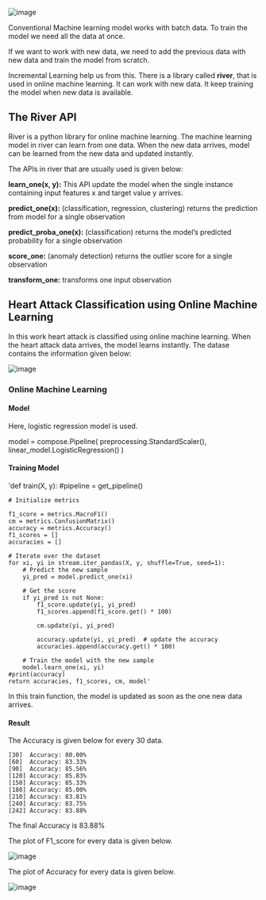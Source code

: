 ![image](https://github.com/AyemonBaraka/Online_Learning/assets/123589496/bdfe67a5-2023-407b-bc48-601326b7cb92)


Conventional Machine learning model works with batch data. To train the model we need all the data at once.

If we want to work with new data, we need to add the previous data with new data and train the model from scratch.

Incremental Learning help us from this. There is a library called **river**, that is used in online machine learning. It can work with new data. It keep training the model when new data is available.


## The River API

River is a python library for online machine learning. The machine learning model in river can learn from one data. When the new data arrives, model can be learned from the new data and updated instantly.

The APIs in river that are usually used is given below:

**learn_one(x, y):** This API update the model when the single instance containing input features x and target value y arrives.

**predict_one(x):** (classification, regression, clustering) returns the prediction from model for a single observation

**predict_proba_one(x):** (classification) returns the model’s predicted probability for a single observation

**score_one:** (anomaly detection) returns the outlier score for a single observation

**transform_one:** transforms one input observation


## Heart Attack Classification using Online Machine Learning

In this work heart attack is classified using online machine learning. When the heart attack data arrives, the model learns instantly. The datase contains the information given below:

![image](https://github.com/AyemonBaraka/Online_Learning/assets/123589496/57d7aadd-3087-4f01-969e-87c0bd7ef058)

### Online Machine Learning

#### Model
Here, logistic regression model is used.

model = compose.Pipeline(
    preprocessing.StandardScaler(),
    linear_model.LogisticRegression()
    )
    
#### Training Model

'def train(X, y):
    #pipeline = get_pipeline()

    # Initialize metrics

    f1_score = metrics.MacroF1()
    cm = metrics.ConfusionMatrix()
    accuracy = metrics.Accuracy()
    f1_scores = []
    accuracies = []

    # Iterate over the dataset
    for xi, yi in stream.iter_pandas(X, y, shuffle=True, seed=1):
        # Predict the new sample
        yi_pred = model.predict_one(xi)

        # Get the score
        if yi_pred is not None:
            f1_score.update(yi, yi_pred)
            f1_scores.append(f1_score.get() * 100)

            cm.update(yi, yi_pred)

            accuracy.update(yi, yi_pred)  # update the accuracy
            accuracies.append(accuracy.get() * 100)

        # Train the model with the new sample
        model.learn_one(xi, yi)
    #print(accuracy)
    return accuracies, f1_scores, cm, model'


In this train function, the model is updated as soon as the one new data arrives.

#### Result
The Accuracy is given below for every 30 data.

    [30]  Accuracy: 80.00%
    [60]  Accuracy: 83.33%
    [90]  Accuracy: 85.56%
    [120] Accuracy: 85.83%
    [150] Accuracy: 85.33%
    [180] Accuracy: 85.00%
    [210] Accuracy: 83.81%
    [240] Accuracy: 83.75%
    [242] Accuracy: 83.88%

The final Accuracy is 83.88%


The plot of F1_score for every data is given below.

![image](https://github.com/AyemonBaraka/Online_Learning/assets/123589496/4a30a760-8be7-4a8b-bfde-18f5381ee010)

The plot of Accuracy for every data is given below.

![image](https://github.com/AyemonBaraka/Online_Learning/assets/123589496/23cbfa6d-82a5-471d-b0f3-79d250b28a65)
